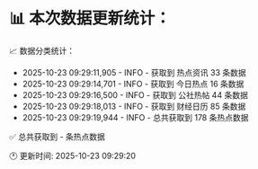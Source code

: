 📊 本次数据更新统计：
==========================

📈 数据分类统计：
- 2025-10-23 09:29:11,905 - INFO - 获取到 热点资讯 33 条数据
- 2025-10-23 09:29:14,701 - INFO - 获取到 今日热点 16 条数据
- 2025-10-23 09:29:16,500 - INFO - 获取到 公社热帖 44 条数据
- 2025-10-23 09:29:18,013 - INFO - 获取到 财经日历 85 条数据
- 2025-10-23 09:29:19,944 - INFO - 总共获取到 178 条热点数据

✅ 总共获取到 - 条热点数据

🕐 更新时间: 2025-10-23 09:29:20
